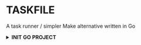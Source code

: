 # TASKFILE

A task runner / simpler Make alternative written in Go

<details><summary><b>INIT GO PROJECT</b></summary>

```yaml
cat <<EOF > ./taskfile.yaml
version: 3
vars:
  REPOSITORY_NAME: stuttgart-things
  MODULE: github.com/{{ .REPOSITORY_NAME }}/{{ .PROJECT_NAME }}
  PROJECT_NAME:
    sh: pwd | grep -o "[^/]*$"
  GIT_COMMIT:
    sh: git log -n 1 --format=%h
  DATE:
    sh: date +"%y.%m%d.%H%M"

tasks:
  project-init-go:
    desc: Bootstrap project
    cmds:
      - go mod init {{ .Module }}
      - go mod tidy
      - git add go.mod
      - git commit -am 'initialized go module {{ .Module }} on {{ .DATE }}'
      - git push
      - git tag -a v0.1.0 -m 'initialized go module {{ .Module }} on {{ .DATE }}'
      - git push origin --tags
EOF      
```

</details>
